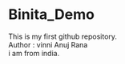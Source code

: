 # Binita_Demo
This is my first github repository.
<br>
Author : vinni Anuj Rana
<br>
i am from india.

